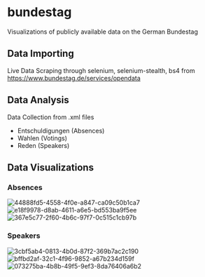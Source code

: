 # bundestag
Visualizations of publicly available data on the German Bundestag

## Data Importing
Live Data Scraping through selenium, selenium-stealth, bs4 from https://www.bundestag.de/services/opendata

## Data Analysis
Data Collection from .xml files
- Entschuldigungen (Absences)
- Wahlen (Votings)
- Reden (Speakers)

## Data Visualizations
### Absences
![44888fd5-4558-4f0e-a847-ca09c50b1ca7](https://github.com/xTerradon/bundestag/assets/64305142/6258c1a7-6519-4882-90b9-f4abf15fb36d)
![e18f9978-d8ab-4611-a6e5-bd553ba9f5ee](https://github.com/xTerradon/bundestag/assets/64305142/2572cead-cf60-4ad6-9a94-5e1cac263012)
![367e5c77-2f60-4b6c-97f7-0c515c1cb97b](https://github.com/xTerradon/bundestag/assets/64305142/9ddddf9d-73a2-4c7b-a777-214b5d0980fe)
### Speakers
![3cbf5ab4-0813-4b0d-87f2-369b7ac2c190](https://github.com/xTerradon/bundestag/assets/64305142/259636d2-9d69-4257-86da-212a08381c58)
![bffbd2af-32c1-4f96-9852-a67b234d159f](https://github.com/xTerradon/bundestag/assets/64305142/f5240bd2-b47b-4d40-863f-31b1d7f675b9)
![073275ba-4b8b-49f5-9ef3-8da76406a6b2](https://github.com/xTerradon/bundestag/assets/64305142/19611219-7567-4cf6-8b2b-eb9e982f846a)
